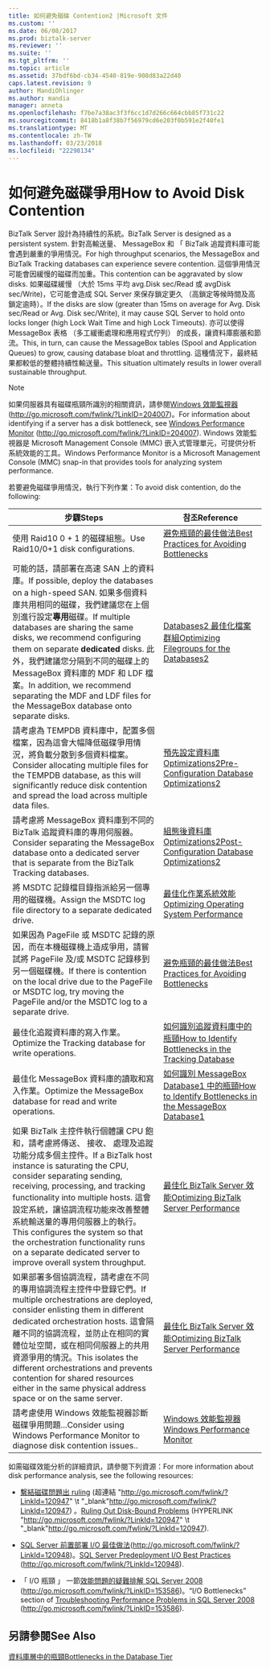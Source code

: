 ```yaml
---
title: 如何避免磁碟 Contention2 |Microsoft 文件
ms.custom: ''
ms.date: 06/08/2017
ms.prod: biztalk-server
ms.reviewer: ''
ms.suite: ''
ms.tgt_pltfrm: ''
ms.topic: article
ms.assetid: 37bdf6bd-cb34-4540-819e-908d83a22d40
caps.latest.revision: 9
author: MandiOhlinger
ms.author: mandia
manager: anneta
ms.openlocfilehash: f7be7a38ac3f3f6cc1d7d266c664cbb85f731c22
ms.sourcegitcommit: 8418b1a8f38b7f56979cd6e203f0b591e2f40fe1
ms.translationtype: MT
ms.contentlocale: zh-TW
ms.lasthandoff: 03/23/2018
ms.locfileid: "22298134"
---
```

# <a name="how-to-avoid-disk-contention"></a><span data-ttu-id="cc97f-102">如何避免磁碟爭用</span><span class="sxs-lookup"><span data-stu-id="cc97f-102">How to Avoid Disk Contention</span></span>
<span data-ttu-id="cc97f-103">BizTalk Server 設計為持續性的系統。</span><span class="sxs-lookup"><span data-stu-id="cc97f-103">BizTalk Server is designed as a persistent system.</span></span> <span data-ttu-id="cc97f-104">針對高輸送量、 MessageBox 和 「 BizTalk 追蹤資料庫可能會遇到嚴重的爭用情況。</span><span class="sxs-lookup"><span data-stu-id="cc97f-104">For high throughput scenarios, the MessageBox and BizTalk Tracking databases can experience severe contention.</span></span> <span data-ttu-id="cc97f-105">這個爭用情況可能會因緩慢的磁碟而加重。</span><span class="sxs-lookup"><span data-stu-id="cc97f-105">This contention can be aggravated by slow disks.</span></span> <span data-ttu-id="cc97f-106">如果磁碟緩慢 （大於 15ms 平均 avg.Disk sec/Read 或 avgDisk sec/Write)，它可能會造成 SQL Server 來保存鎖定更久 （高鎖定等候時間及高鎖定逾時）。</span><span class="sxs-lookup"><span data-stu-id="cc97f-106">If the disks are slow (greater than 15ms on average for Avg. Disk sec/Read or Avg. Disk sec/Write), it may cause SQL Server to hold onto locks longer (high Lock Wait Time and high Lock Timeouts).</span></span> <span data-ttu-id="cc97f-107">亦可以使得 MessageBox 表格 （多工緩衝處理和應用程式佇列） 的成長，讓資料庫膨脹和節流。</span><span class="sxs-lookup"><span data-stu-id="cc97f-107">This, in turn, can cause the MessageBox tables (Spool and Application Queues) to grow, causing database bloat and throttling.</span></span> <span data-ttu-id="cc97f-108">這種情況下，最終結果都較低的整體持續性輸送量。</span><span class="sxs-lookup"><span data-stu-id="cc97f-108">This situation ultimately results in lower overall sustainable throughput.</span></span>  
  
> [!NOTE]  
>  <span data-ttu-id="cc97f-109">如果伺服器具有磁碟瓶頸所識別的相關資訊，請參閱[Windows 效能監視器](http://go.microsoft.com/fwlink/?LinkID=204007)(http://go.microsoft.com/fwlink/?LinkID=204007)。</span><span class="sxs-lookup"><span data-stu-id="cc97f-109">For information about identifying if a server has a disk bottleneck, see [Windows Performance Monitor](http://go.microsoft.com/fwlink/?LinkID=204007) (http://go.microsoft.com/fwlink/?LinkID=204007).</span></span> <span data-ttu-id="cc97f-110">Windows 效能監視器是 Microsoft Management Console (MMC) 嵌入式管理單元，可提供分析系統效能的工具。</span><span class="sxs-lookup"><span data-stu-id="cc97f-110">Windows Performance Monitor is a Microsoft Management Console (MMC) snap-in that provides tools for analyzing system performance.</span></span>  
  
 <span data-ttu-id="cc97f-111">若要避免磁碟爭用情況，執行下列作業：</span><span class="sxs-lookup"><span data-stu-id="cc97f-111">To avoid disk contention, do the following:</span></span>  
  
|<span data-ttu-id="cc97f-112">步驟</span><span class="sxs-lookup"><span data-stu-id="cc97f-112">Steps</span></span>|<span data-ttu-id="cc97f-113">참조</span><span class="sxs-lookup"><span data-stu-id="cc97f-113">Reference</span></span>|  
|-----------|---------------|  
|<span data-ttu-id="cc97f-114">使用 Raid10 0 + 1 的磁碟組態。</span><span class="sxs-lookup"><span data-stu-id="cc97f-114">Use Raid10/0+1 disk configurations.</span></span>|[<span data-ttu-id="cc97f-115">避免瓶頸的最佳做法</span><span class="sxs-lookup"><span data-stu-id="cc97f-115">Best Practices for Avoiding Bottlenecks</span></span>](../technical-guides/best-practices-for-avoiding-bottlenecks.md)|  
|<span data-ttu-id="cc97f-116">可能的話，請部署在高速 SAN 上的資料庫。</span><span class="sxs-lookup"><span data-stu-id="cc97f-116">If possible, deploy the databases on a high-speed SAN.</span></span> <span data-ttu-id="cc97f-117">如果多個資料庫共用相同的磁碟，我們建議您在上個別進行設定**專用**磁碟。</span><span class="sxs-lookup"><span data-stu-id="cc97f-117">If multiple databases are sharing the same disks, we recommend configuring them on separate **dedicated** disks.</span></span> <span data-ttu-id="cc97f-118">此外，我們建議您分隔到不同的磁碟上的 MessageBox 資料庫的 MDF 和 LDF 檔案。</span><span class="sxs-lookup"><span data-stu-id="cc97f-118">In addition, we recommend separating the MDF and LDF files for the MessageBox database onto separate disks.</span></span>|[<span data-ttu-id="cc97f-119">Databases2 最佳化檔案群組</span><span class="sxs-lookup"><span data-stu-id="cc97f-119">Optimizing Filegroups for the Databases2</span></span>](../technical-guides/optimizing-filegroups-for-the-databases2.md)|  
|<span data-ttu-id="cc97f-120">請考慮為 TEMPDB 資料庫中，配置多個檔案，因為這會大幅降低磁碟爭用情況，將負載分散到多個資料檔案。</span><span class="sxs-lookup"><span data-stu-id="cc97f-120">Consider allocating multiple files for the TEMPDB database, as this will significantly reduce disk contention and spread the load across multiple data files.</span></span>|[<span data-ttu-id="cc97f-121">預先設定資料庫 Optimizations2</span><span class="sxs-lookup"><span data-stu-id="cc97f-121">Pre-Configuration Database Optimizations2</span></span>](../technical-guides/pre-configuration-database-optimizations2.md)|  
|<span data-ttu-id="cc97f-122">請考慮將 MessageBox 資料庫到不同的 BizTalk 追蹤資料庫的專用伺服器。</span><span class="sxs-lookup"><span data-stu-id="cc97f-122">Consider separating the MessageBox database onto a dedicated server that is separate from the BizTalk Tracking databases.</span></span>|[<span data-ttu-id="cc97f-123">組態後資料庫 Optimizations2</span><span class="sxs-lookup"><span data-stu-id="cc97f-123">Post-Configuration Database Optimizations2</span></span>](../technical-guides/post-configuration-database-optimizations2.md)|  
|<span data-ttu-id="cc97f-124">將 MSDTC 記錄檔目錄指派給另一個專用的磁碟機。</span><span class="sxs-lookup"><span data-stu-id="cc97f-124">Assign the MSDTC log file directory to a separate dedicated drive.</span></span>|[<span data-ttu-id="cc97f-125">最佳化作業系統效能</span><span class="sxs-lookup"><span data-stu-id="cc97f-125">Optimizing Operating System Performance</span></span>](../technical-guides/optimizing-operating-system-performance.md)|  
|<span data-ttu-id="cc97f-126">如果因為 PageFile 或 MSDTC 記錄的原因，而在本機磁碟機上造成爭用，請嘗試將 PageFile 及/或 MSDTC 記錄移到另一個磁碟機。</span><span class="sxs-lookup"><span data-stu-id="cc97f-126">If there is contention on the local drive due to the PageFile or MSDTC log, try moving the PageFile and/or the MSDTC log to a separate drive.</span></span>|[<span data-ttu-id="cc97f-127">避免瓶頸的最佳做法</span><span class="sxs-lookup"><span data-stu-id="cc97f-127">Best Practices for Avoiding Bottlenecks</span></span>](../technical-guides/best-practices-for-avoiding-bottlenecks.md)|  
|<span data-ttu-id="cc97f-128">最佳化追蹤資料庫的寫入作業。</span><span class="sxs-lookup"><span data-stu-id="cc97f-128">Optimize the Tracking database for write operations.</span></span>|[<span data-ttu-id="cc97f-129">如何識別追蹤資料庫中的瓶頸</span><span class="sxs-lookup"><span data-stu-id="cc97f-129">How to Identify Bottlenecks in the Tracking Database</span></span>](../technical-guides/how-to-identify-bottlenecks-in-the-tracking-database.md)|  
|<span data-ttu-id="cc97f-130">最佳化 MessageBox 資料庫的讀取和寫入作業。</span><span class="sxs-lookup"><span data-stu-id="cc97f-130">Optimize the MessageBox database for read and write operations.</span></span>|[<span data-ttu-id="cc97f-131">如何識別 MessageBox Database1 中的瓶頸</span><span class="sxs-lookup"><span data-stu-id="cc97f-131">How to Identify Bottlenecks in the MessageBox Database1</span></span>](../technical-guides/how-to-identify-bottlenecks-in-the-messagebox-database1.md)|  
|<span data-ttu-id="cc97f-132">如果 BizTalk 主控件執行個體讓 CPU 飽和，請考慮將傳送、 接收、 處理及追蹤功能分成多個主控件。</span><span class="sxs-lookup"><span data-stu-id="cc97f-132">If a BizTalk host instance is saturating the CPU, consider separating sending, receiving, processing, and tracking functionality into multiple hosts.</span></span> <span data-ttu-id="cc97f-133">這會設定系統，讓協調流程功能來改善整體系統輸送量的專用伺服器上的執行。</span><span class="sxs-lookup"><span data-stu-id="cc97f-133">This configures the system so that the orchestration functionality runs on a separate dedicated server to improve overall system throughput.</span></span>|[<span data-ttu-id="cc97f-134">最佳化 BizTalk Server 效能</span><span class="sxs-lookup"><span data-stu-id="cc97f-134">Optimizing BizTalk Server Performance</span></span>](../technical-guides/optimizing-biztalk-server-performance.md)|  
|<span data-ttu-id="cc97f-135">如果部署多個協調流程，請考慮在不同的專用協調流程主控件中登錄它們。</span><span class="sxs-lookup"><span data-stu-id="cc97f-135">If multiple orchestrations are deployed, consider enlisting them in different dedicated orchestration hosts.</span></span> <span data-ttu-id="cc97f-136">這會隔離不同的協調流程，並防止在相同的實體位址空間，或在相同伺服器上的共用資源爭用的情況。</span><span class="sxs-lookup"><span data-stu-id="cc97f-136">This isolates the different orchestrations and prevents contention for shared resources either in the same physical address space or on the same server.</span></span>|[<span data-ttu-id="cc97f-137">最佳化 BizTalk Server 效能</span><span class="sxs-lookup"><span data-stu-id="cc97f-137">Optimizing BizTalk Server Performance</span></span>](../technical-guides/optimizing-biztalk-server-performance.md)|  
|<span data-ttu-id="cc97f-138">請考慮使用 Windows 效能監視器診斷磁碟爭用問題...</span><span class="sxs-lookup"><span data-stu-id="cc97f-138">Consider using Windows Performance Monitor to diagnose disk contention issues..</span></span>|[<span data-ttu-id="cc97f-139">Windows 效能監視器</span><span class="sxs-lookup"><span data-stu-id="cc97f-139">Windows Performance Monitor</span></span>](http://go.microsoft.com/fwlink/?LinkID=204007)|  
  
 <span data-ttu-id="cc97f-140">如需磁碟效能分析的詳細資訊，請參閱下列資源：</span><span class="sxs-lookup"><span data-stu-id="cc97f-140">For more information about disk performance analysis, see the following resources:</span></span>  
  
-   <span data-ttu-id="cc97f-141">[繫結磁碟問題出 ruling](http://go.microsoft.com/fwlink/?LinkId=120947) (超連結 "http://go.microsoft.com/fwlink/?LinkId=120947" \t "_blank"http://go.microsoft.com/fwlink/?LinkId=120947) 。</span><span class="sxs-lookup"><span data-stu-id="cc97f-141">[Ruling Out Disk-Bound Problems](http://go.microsoft.com/fwlink/?LinkId=120947) (HYPERLINK "http://go.microsoft.com/fwlink/?LinkId=120947" \t "_blank"http://go.microsoft.com/fwlink/?LinkId=120947).</span></span>  
  
-   <span data-ttu-id="cc97f-142">[SQL Server 前置部署 I/O 最佳做法](http://go.microsoft.com/fwlink/?LinkId=120948)(http://go.microsoft.com/fwlink/?LinkId=120948)。</span><span class="sxs-lookup"><span data-stu-id="cc97f-142">[SQL Server Predeployment I/O Best Practices](http://go.microsoft.com/fwlink/?LinkId=120948) (http://go.microsoft.com/fwlink/?LinkId=120948).</span></span>  
  
-   <span data-ttu-id="cc97f-143">「 I/O 瓶頸 」 一節[效能問題的疑難排解 SQL Server 2008](http://go.microsoft.com/fwlink/?LinkID=153586) (http://go.microsoft.com/fwlink/?LinkID=153586)。</span><span class="sxs-lookup"><span data-stu-id="cc97f-143">“I/O Bottlenecks” section of [Troubleshooting Performance Problems in SQL Server 2008](http://go.microsoft.com/fwlink/?LinkID=153586) (http://go.microsoft.com/fwlink/?LinkID=153586).</span></span>  
  
## <a name="see-also"></a><span data-ttu-id="cc97f-144">另請參閱</span><span class="sxs-lookup"><span data-stu-id="cc97f-144">See Also</span></span>  
 [<span data-ttu-id="cc97f-145">資料庫層中的瓶頸</span><span class="sxs-lookup"><span data-stu-id="cc97f-145">Bottlenecks in the Database Tier</span></span>](../technical-guides/bottlenecks-in-the-database-tier.md)